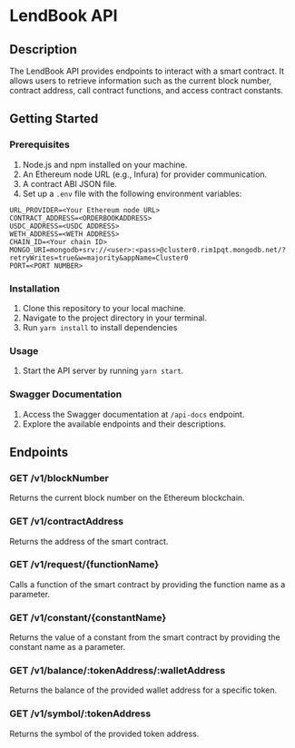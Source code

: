 # LendBook API

## Description

The LendBook API provides endpoints to interact with a smart contract. It allows users to retrieve information such as the current block number, contract address, call contract functions, and access contract constants.

## Getting Started

### Prerequisites

1. Node.js and npm installed on your machine.
2. An Ethereum node URL (e.g., Infura) for provider communication.
3. A contract ABI JSON file.
4. Set up a `.env` file with the following environment variables:

```
URL_PROVIDER=<Your Ethereum node URL>
CONTRACT_ADDRESS=<ORDERBOOKADDRESS>
USDC_ADDRESS=<USDC ADDRESS>
WETH_ADDRESS=<WETH ADDRESS>
CHAIN_ID=<Your chain ID>
MONGO_URI=mongodb+srv://<user>:<pass>@cluster0.rim1pqt.mongodb.net/?retryWrites=true&w=majority&appName=Cluster0
PORT=<PORT NUMBER>
```

### Installation

1. Clone this repository to your local machine.
2. Navigate to the project directory in your terminal.
3. Run `yarn install` to install dependencies

### Usage

1. Start the API server by running `yarn start`.

### Swagger Documentation

1. Access the Swagger documentation at `/api-docs` endpoint.
2. Explore the available endpoints and their descriptions.

## Endpoints

### GET /v1/blockNumber

Returns the current block number on the Ethereum blockchain.

### GET /v1/contractAddress

Returns the address of the smart contract.

### GET /v1/request/{functionName}

Calls a function of the smart contract by providing the function name as a parameter.

### GET /v1/constant/{constantName}

Returns the value of a constant from the smart contract by providing the constant name as a parameter.

### GET /v1/balance/:tokenAddress/:walletAddress

Returns the balance of the provided wallet address for a specific token.

### GET /v1/symbol/:tokenAddress

Returns the symbol of the provided token address.

